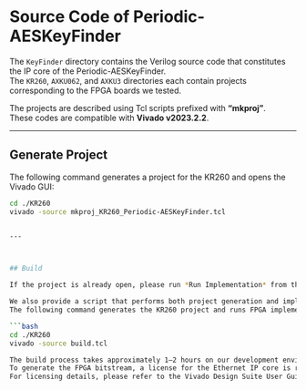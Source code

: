 # Source Code of Periodic-AESKeyFinder

The `KeyFinder` directory contains the Verilog source code that constitutes the IP core of the Periodic-AESKeyFinder.  
The `KR260`, `AXKU062`, and `AXKU3` directories each contain projects corresponding to the FPGA boards we tested.  

The projects are described using Tcl scripts prefixed with **“mkproj”**.  
These codes are compatible with **Vivado v2023.2.2**.  

---

## Generate Project 
The following command generates a project for the KR260 and opens the Vivado GUI:

```bash
cd ./KR260
vivado -source mkproj_KR260_Periodic-AESKeyFinder.tcl


---



## Build

If the project is already open, please run *Run Implementation* from the IMPLEMENTATION menu in the Flow Navigator.

We also provide a script that performs both project generation and implementation in one step.  
The following command generates the KR260 project and runs FPGA implementation:

```bash
cd ./KR260
vivado -source build.tcl

The build process takes approximately 1–2 hours on our development environment (Core i9-9990X, 128GB RAM).
To generate the FPGA bitstream, a license for the Ethernet IP core is required.
For licensing details, please refer to the Vivado Design Suite User Guide: Release Notes, Installation, and Licensing (UG973).

